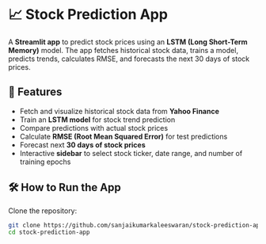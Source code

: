 # 📈 Stock Prediction App
A **Streamlit app** to predict stock prices using an **LSTM (Long Short-Term Memory)** model. The app fetches historical stock data, trains a model, predicts trends, calculates RMSE, and forecasts the next 30 days of stock prices.

## 🚀 Features
- Fetch and visualize historical stock data from **Yahoo Finance**
- Train an **LSTM model** for stock trend prediction
- Compare predictions with actual stock prices
- Calculate **RMSE (Root Mean Squared Error)** for test predictions
- Forecast next **30 days of stock prices**
- Interactive **sidebar** to select stock ticker, date range, and number of training epochs

## 🛠️ How to Run the App
Clone the repository:
```bash
git clone https://github.com/sanjaikumarkaleeswaran/stock-prediction-app.git
cd stock-prediction-app
